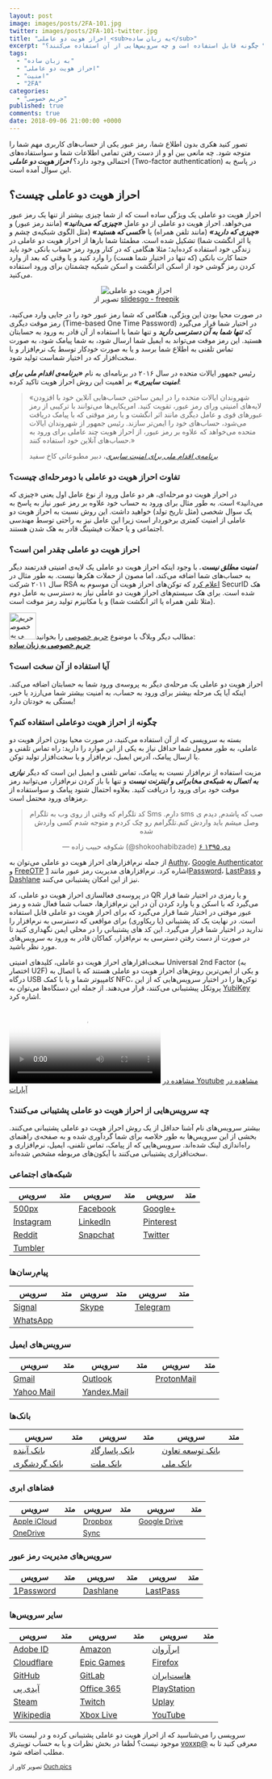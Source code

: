 ```yaml
---
layout: post
image: images/posts/2FA-101.jpg
twitter: images/posts/2FA-101-twitter.jpg
title: "احراز هویت دو عاملی <sub>به زبان ساده</sub>"
excerpt: "احراز هویت دو عاملی چیست و چگونه به امنیت حساب‌های شما کمک می‌کند؟ چگونه قابل استفاده است و چه سرویس‌هایی از آن استفاده می‌کنند؟"
tags:
  - "به زبان ساده"
  - "احراز هویت دو عاملی"
  - "امنیت"
  - "2FA"
categories:
  - "حریم خصوصی"
published: true
comments: true
date: 2018-09-06 21:00:00 +0000
---
```


تصور کنید هکری بدون اطلاع شما، رمز عبور یکی از حساب‌های کاربری مهم شما را متوجه شود. چه مانعی بین او و از دست رفتن تمامی اطلاعات شما و سواستفاده‌های احتمالی وجود دارد؟ **_احراز هویت دو عاملی_** (Two-factor authentication) در پاسخ به این سوال آمده است.

## احراز هویت دو عاملی چیست؟

احراز هویت دو عاملی یک ویژگی ساده است که از شما چیزی بیشتر از تنها یک رمز عبور می‌خواهد. احراز هویت دو عاملی از دو عاملِ **_«چیزی که می‌دانید»_** (مانند رمز عبور) و **_«چیزی که دارید»_** (مانند تلفن همراه) یا **_«کسی که هستید»_** (مثل الگوی شبکیه‌ی چشم و یا اثر انگشت شما) تشکیل شده است. مطمئنا شما بارها از احراز هویت دو عاملی در زندگی خود استفاده کرده‌اید؛ مثلا هنگامی که در کنار ورود رمز حساب بانکی خود باید حتما کارت بانکی (که تنها در اختیار شما هست) را وارد کنید و یا وقتی که بعد از وارد کردن رمز گوشی خود از اسکن اثرانگشت و اسکن شبکیه چشمتان برای ورود استفاده می‌کنید.

<center><figure class="figure">
  <img src="https://typo.ir/images/posts/2FA-illustration.png" class="figure-img img-fluid rounded" alt="احراز هویت دو عاملی">
  <figcaption class="figure-caption text-center">تصویر از <a href="https://www.freepik.com/free-photos-vectors/card" title="freepik" rel="nofollow" target="_blank">slidesgo - freepik</a></figcaption>
</figure></center>

در صورت محیا بودن این ویژگی، هنگامی که شما رمز عبور خود را در جایی وارد می‌کنید، رمز موقت دیگری (Time-based One Time Password) در اختیار شما قرار می‌گیرد که **_تنها شما به آن دسترسی دارید_** و تنها شما با استفاده از آن قادر به ورود به حسابتان هستید. این رمز موقت می‌تواند به ایمیل شما ارسال شود، به شما پیامک شود، به صورت تماس تلفنی به اطلاع شما برسد و یا به صورت خودکار توسط یک نرم‌افزار و یا سخت‌افزار که در اختیار شماست تولید شود.

رئیس جمهور ایالات متحده در سال ۲۰۱۶ در برنامه‌ای به نام **_«برنامه‌ی اقدام ملی برای امنیت سایبری»_** بر اهمیت این روش احراز هویت تاکید کرده:

<blockquote class="blockquote">
  <p class="mb-0">«شهروندان ایالات متحده را در ایمن ساختن حساب‌هایی آنلاین خود با افزودن لایه‌های امنیتی ورای رمز عبور، تقویت کنید. امریکایی‌ها می‌توانند با ترکیبی از رمز عبورهای قوی و عامل دیگری مانند اثر انگشت و یا رمز موقتی که با پیامک دریافت می‌شود، حساب‌های خود را ایمن‌تر سازند. رئیس جمهور از شهروندان ایالات متحده می‌خواهد که علاوه بر رمز عبور، از  احراز هویت چند عاملی برای ورود به حساب‌های آنلاین خود استفاده کنند.»</p>
  <footer class="blockquote-footer"><cite title="Source Title"><a href="https://obamawhitehouse.archives.gov/the-press-office/2016/02/09/fact-sheet-cybersecurity-national-action-plan" title="Cybersecurity National Action Plan" rel="nofollow" target="_blank">برنامه‌ی اقدام ملی برای امنیت سایبری</a></cite>، دبیر مطبوعاتی کاخ سفید</footer>
</blockquote>

### تفاوت احراز هویت دو عاملی با دومرحله‌ای چیست؟

در احراز هویت دو مرحله‌ای، هر دو عامل ورود از نوع عامل اول یعنی «چیزی که می‌دانید» است. به طور مثال برای ورود به حساب خود علاوه بر رمز عبور نیاز به پاسخ به یک سوال شخصی (مثل تاریخ تولد) خواهید داشت. این روش نسبت به احراز هویت دو عاملی از امنیت کمتری برخوردار است زیرا این عامل نیز به راحتی توسط مهندسی اجتماعی و یا حملات فیشینگ قادر به هک شدن هستند.

### احراز هویت دو عاملی چقدر امن است؟

**_امنیت مطلق نیست._** با وجود اینکه احراز هویت دو عاملی یک لایه‌ی امنیتی قدرتمند دیگر به حساب‌های شما اضافه می‌کند، اما مصون از حملات هکرها نیست. به طور مثال در سال ۲۰۱۱ شرکت RSA <a href="https://web.archive.org/web/20110515010015/http://www.rsa.com/node.aspx?id=3872" title="Open Letter to RSA Customers" rel="nofollow" target="_blank">اعلام کرد</a> که توکن‌های احراز هویت آن موسوم به SecurID هک شده است. برای هک سیستم‌های احراز هویت دو عاملی نیاز به دسترسی به عامل دوم (مثلا تلفن همراه یا اثر انگشت شما) و یا مکانیزم تولید رمز موقت است.

<div class="alert alert-secondary" role="alert"> <a href="https://typo.ir/privacy-101/" title="حریم خصوصی به زبان ساده" target="_blank" class="alert-link"><img src="https://typo.ir/images/posts/privacy-101.jpg" alt="حریم خصوصی به زبان ساده" style="width: 53px !important;height: 53px !important;" class="rounded float-right ml-3 mt-1"></a>مطالب دیگر وبلاگ با موضوع <a class="alert-link" href="https://typo.ir/categories#%D8%AD%D8%B1%DB%8C%D9%85%20%D8%AE%D8%B5%D9%88%D8%B5%DB%8C" title="حریم خصوصی" target="_blank">حریم خصوصی</a> را بخوانید:<br><strong><a href="https://typo.ir/privacy-101/" title="حریم خصوصی به زبان ساده" target="_blank" class="alert-link">حریم خصوصی به زبان ساده</a></strong> </div>

### آیا استفاده از آن سخت است؟

احراز هویت دو عاملی یک مرحله‌ی دیگر به پروسه‌ی ورود شما به حسابتان اضافه می‌کند. اینکه آیا یک مرحله بیشتر برای ورود به حساب، به امنیت بیشتر شما می‌ارزد یا خیر، بستگی به خودتان دارد!

### چگونه از احراز هویت دوعاملی استفاده کنم؟

بسته به سرویسی که از آن استفاده می‌کنید، در صورت محیا بودن احراز هویت دو عاملی، به طور معمول شما حداقل نیاز به یکی از این موارد را دارید: راه تماس تلفنی و یا ارسال پیامک، آدرس ایمیل، نرم‌افزار و یا سخت‌افزار تولید توکن.

مزیت استفاده از نرم‌افزار نسبت به پیامک، تماس تلفنی و ایمیل این است که دیگر **_نیازی به اتصال به شبکه‌ی مخابراتی و اینترنت نیست_** و تنها با باز کردن نرم‌افزار، می‌توانید رمز موقت خود برای ورود را دریافت کنید. بعلاوه احتمال شنود پیامک و سواستفاده از رمز‌های ورود محتمل است.

<center><blockquote class="twitter-tweet" data-lang="fa" data-dnt="true" data-link-color="#4ECDC4"><p lang="fa" dir="rtl">صب که پاشدم, دیدم ی sms دارم. Sms کد تلگرام که وقتی از روی وب به تلگرام وصل میشم باید واردش کنم.تلگرامم رو چک کردم و متوجه شدم کسی واردش شده</p>&mdash; شکوفه حبیب زاده (@shokoohabibzade) <a href="https://twitter.com/shokoohabibzade/status/813272340280856576?ref_src=twsrc%5Etfw">۶ دی ۱۳۹۵</a></blockquote> <script async src="https://platform.twitter.com/widgets.js" charset="utf-8"></script></center>

از جمله نرم‌افزارهای احراز هویت دو عاملی می‌توان به <a href="https://authy.com" title="Authy Two-factor Authentication (2FA) App & Guides" rel="nofollow" target="_blank">Authy</a>، <a href="https://support.google.com/accounts/answer/1066447?co=GENIE.Platform%3DAndroid&hl=en" title="Install Google Authenticator" rel="nofollow" target="_blank">Google Authenticator</a> و <a href="https://freeotp.github.io" title="FreeOTP" rel="nofollow" target="_blank">FreeOTP</a> اشاره کرد. نرم‌افزارهای مدیریت رمز عبور مانند <a href="https://1password.com" title="1Password" rel="nofollow" target="_blank">1Password</a>، <a href="https://lastpass.com/auth/" title="LastPass Authenticator" rel="nofollow" target="_blank">LastPass</a> و <a href="https://www.dashlane.com" title="Dashlane" rel="nofollow" target="_blank">Dashlane</a> نیز از این امکان پشتیبانی می‌کنند.

در پروسه‌ی فعالسازی احراز هویت دو عاملی، کد QR و یا رمزی در اختیار شما قرار می‌گیرد که با اسکن و یا وارد کردن آن در این نرم‌افزارها، حساب شما فعال شده و رمز عبور موقتی در اختیار شما قرار می‌گیرد که برای احراز هویت دو عاملی قابل استفاده است. در نهایت یک کد پشتیبانی (یا ریکاوری) برای مواقعی که دسترسی به نرم‌افزار را ندارید در اختیار شما قرار می‌گیرد. این کد های پشتیبانی را در محلی ایمن نگهداری کنید تا در صورت از دست رفتن دسترسی به نرم‌افزار، کماکان قادر به ورود به سرویس‌های مورد نظر باشید.

سخت‌افزارهای احراز هویت دو عاملی، کلیدهای امنیتی Universal 2nd Factor (به اختصار U2F) و یکی از ایمن‌ترین روش‌های احراز هویت دو عاملی هستند که با اتصال به درگاه USB کامپیوتر شما و یا با کمک NFC، توکن‌ها را در اختیار سرویس‌هایی که از این پروتکل پیشتیبانی می‌کنند، قرار می‌دهند. از جمله این دستگاه‌ها می‌توان به <a href="https://www.yubico.com" title="YubiKey Strong Two Factor Authentication" rel="nofollow" target="_blank">YubiKey</a> اشاره کرد.

<video class="embed-responsive embed-responsive-16by9" controls poster="https://raw.githubusercontent.com/typofile/localb1/982d84815763597a0ba0982fe24d7b19/2fa-cover.jpg">
    <source src="https://raw.githubusercontent.com/typofile/localb1/a35e9c68b331633c6fe292a1634dc984/2FA-Apple.mp4" type="video/mp4">
    <source src="https://raw.githubusercontent.com/typofile/localb1/8c7ae691d54c8d0cb3041b8f08a2cc11/2FA-Apple.ogg" type="video/ogg">
    <source src="https://raw.githubusercontent.com/typofile/localb1/59ea2dcff2d8f5b434e795e40edff7e5/2FA-Apple.webm" type="video/webm">
</video>
<i class="fas fa-play" style="color:#ea1d5d;"></i> <a href="https://www.youtube.com/watch?v=h8VsNGvTvbk" title="احراز هویت دو عاملی و Apple ID" rel="nofollow" target="_blank">مشاهده در Youtube</a>
<i class="fas fa-play" style="color:#ea1d5d;"></i> <a href="https://www.aparat.com/v/OmAP8" title="احراز هویت دو عاملی و Apple ID" rel="nofollow" target="_blank">مشاهده در آپارات</a>

<script type="application/ld+json">{
  "@context": "https://schema.org",
  "@type": "VideoObject",
  "name": "احراز هویت دو عاملی اپل",
  "description": "احراز هویت دو عاملی یا Two-factor authentication چیست؟ و چگونه می‌توان برای Apple ID فعال کرد؟",
  "thumbnailUrl": [
  "https://raw.githubusercontent.com/typofile/localb1/982d84815763597a0ba0982fe24d7b19/2fa-cover.jpg"
   ],
  "uploadDate": "2018-06-09T00:00:00+00:00",
  "duration": "PT40S",
  "contentUrl": "https://raw.githubusercontent.com/typofile/localb1/a35e9c68b331633c6fe292a1634dc984/2FA-Apple.mp4"
}</script>

### چه سرویس‌هایی از احراز هویت دو عاملی پشتیبانی می‌کنند؟

بیشتر سرویس‌های نام آشنا حداقل از یک روش احراز هویت دو عاملی پشتیبانی می‌کنند. بخشی از این سرویس‌ها به طور خلاصه برای شما گردآوری شده و به صفحه‌ی راهنمای راه‌اندازی لینک شده‌اند. سرویس‌هایی که از <i class="fas fa-comment-alt"></i> پیامک، <i class="fas fa-phone-square"></i> تماس تلفنی، <i class="fas fa-envelope-square"></i> ایمیل، <i class="fas fa-qrcode"></i> نرم‌افزاری و <i class="fas fa-save"></i> سخت‌افزاری پشتیبانی می‌کنند با آیکون‌های مربوطه مشخص شده‌اند.

### شبکه‌های اجتماعی

<div class="table-responsive">
<table class="table table-sm">
  <thead>
    <tr>
      <th scope="col">سرویس</th>
      <th scope="col">متد</th>
      <th scope="col">سرویس</th>
      <th scope="col">متد</th>
      <th scope="col">سرویس</th>
      <th scope="col">متد</th>
    </tr>
  </thead>
  <tbody>
    <tr>
      <td><a href="https://support.500px.com/hc/en-us/articles/205115877-How-do-I-setup-Two-Factor-Authentication" title="500px Two Factor Authentication" rel="nofollow" target="_blank">500px</a></td>
      <td><i class="fas fa-comment-alt"></i> <i class="fas fa-qrcode"></i></td>
      <td><a href="https://www.facebook.com/help/148233965247823" title="Facebook Two Factor Authentication" rel="nofollow" target="_blank">Facebook</a></td>
      <td><i class="fas fa-comment-alt"></i> <i class="fas fa-qrcode"></i> <i class="fas fa-save"></i></td>
      <td><a href="https://www.google.com/intl/en-US/landing/2step/features.html" title="Google 2-step verification" rel="nofollow" target="_blank">Google+</a></td>
      <td><i class="fas fa-comment-alt"></i> <i class="fas fa-phone-square"></i> <i class="fas fa-qrcode"></i> <i class="fas fa-save"></i></td>
    </tr>
    <tr>
      <td><a href="https://help.instagram.com/566810106808145" title="Instagram two-step verification" rel="nofollow" target="_blank">Instagram</a></td>
    <td><i class="fas fa-comment-alt"></i> <i class="fas fa-qrcode"></i></td>
    <td><a href="https://www.linkedin.com/help/linkedin/answer/544" title="LinkedIn two-step verification" rel="nofollow" target="_blank">LinkedIn</a></td>
    <td><i class="fas fa-comment-alt"></i></td>
    <td><a href="https://help.pinterest.com/en/articles/two-factor-authentication" title="Pinterest 2FA" rel="nofollow" target="_blank">Pinterest</a></td>
    <td><i class="fas fa-comment-alt"></i> <i class="fas fa-qrcode"></i></td>
    </tr>
    <tr>
      <td><a href="https://www.reddithelp.com/en/categories/using-reddit/your-reddit-account/how-set-two-factor-authentication" title="Reddit two-step verification" rel="nofollow" target="_blank">Reddit</a></td>
    <td><i class="fas fa-qrcode"></i></td>
    <td><a href="https://support.snapchat.com/en-US/article/enable-login-verification" title="Snapchat two-step verification" rel="nofollow" target="_blank">Snapchat</a></td>
    <td><i class="fas fa-comment-alt"></i> <i class="fas fa-qrcode"></i></td>
    <td><a href="https://help.twitter.com/en/managing-your-account/two-factor-authentication" title="Twitter two-step verification" rel="nofollow" target="_blank">Twitter</a></td>
    <td><i class="fas fa-comment-alt"></i> <i class="fas fa-qrcode"></i> <i class="fas fa-save"></i></td>
    </tr>
    <tr>
    <td><a href="https://tumblr.zendesk.com/hc/en-us/articles/226270148-Two-factor-authentication" title="Tumbler two-step verification" rel="nofollow" target="_blank">Tumbler</a></td>
    <td><i class="fas fa-comment-alt"></i> <i class="fas fa-qrcode"></i></td>
    <td></td><td></td><td></td><td></td>
  </tr>
  </tbody>
</table>
</div>

### پیام‌رسان‌ها

<div class="table-responsive">
<table class="table table-sm">
  <thead>
    <tr>
      <th scope="col">سرویس</th>
      <th scope="col">متد</th>
      <th scope="col">سرویس</th>
      <th scope="col">متد</th>
      <th scope="col">سرویس</th>
      <th scope="col">متد</th>
    </tr>
  </thead>
  <tbody>
    <tr>
      <td><a href="https://support.signal.org/hc/en-us/articles/360007059792" title="Signal Registration Lock" rel="nofollow" target="_blank">Signal</a></td>
      <td><i class="fas fa-comment-alt"></i> <i class="fas fa-phone-square"></i></td>
      <td><a href="https://support.microsoft.com/en-us/help/12408/microsoft-account-about-two-step-verification" title="Skype two-step verification" rel="nofollow" target="_blank">Skype</a></td>
      <td><i class="fas fa-comment-alt"></i> <i class="fas fa-envelope-square"></i> <i class="fas fa-qrcode"></i></td>
      <td><a href="https://telegram.org/blog/sessions-and-2-step-verification" title="Telegram 2-step verification" rel="nofollow" target="_blank">Telegram</a></td>
      <td><i class="fas fa-comment-alt"></i> <i class="fas fa-phone-square"></i></td>
    </tr>
    <tr>
      <td><a href="https://faq.whatsapp.com/en/general/26000021" title="WhatsApp 2-step verification" rel="nofollow" target="_blank">WhatsApp</a></td>
      <td><i class="fas fa-comment-alt"></i> <i class="fas fa-phone-square"></i></td>
      <td></td>
      <td></td>
      <td></td>
      <td></td>
    </tr>
  </tbody>
</table>
</div>

### سرویس‌های ایمیل

<div class="table-responsive">
<table class="table table-sm">
  <thead>
    <tr>
      <th scope="col">سرویس</th>
      <th scope="col">متد</th>
      <th scope="col">سرویس</th>
      <th scope="col">متد</th>
      <th scope="col">سرویس</th>
      <th scope="col">متد</th>
    </tr>
  </thead>
  <tbody>
    <tr>
      <td><a href="https://www.google.com/intl/en-US/landing/2step/features.html" title="Gmail two-step verification" rel="nofollow" target="_blank">Gmail</a></td>
      <td><i class="fas fa-comment-alt"></i> <i class="fas fa-phone-square"></i> <i class="fas fa-qrcode"></i> <i class="fas fa-save"></i></td>
      <td><a href="https://support.microsoft.com/en-us/help/12408/microsoft-account-about-two-step-verification" title="Outlook two-step verification" rel="nofollow" target="_blank">Outlook</a></td>
      <td><i class="fas fa-comment-alt"></i> <i class="fas fa-qrcode"></i></td>
      <td><a href="https://protonmail.com/support/knowledge-base/two-factor-authentication/" title="ProtonMail two-step verification" rel="nofollow" target="_blank">ProtonMail</a></td>
      <td style="text-align: center !important;"><i class="fas fa-qrcode"></i></td>
    </tr>
    <tr>
      <td><a href="https://help.yahoo.com/kb/SLN5013.html" title="Yahoo Mail two-step verification" rel="nofollow" target="_blank">Yahoo Mail</a></td>
      <td><i class="fas fa-comment-alt"></i> <i class="fas fa-phone-square"></i></td>
      <td><a href="https://yandex.com/support/passport/authorization/twofa-on.html" title="Yandex.Mail two-step verification" rel="nofollow" target="_blank">Yandex.Mail</a></td>
      <td><i class="fas fa-qrcode"></i></td>
      <td></td>
      <td></td>
    </tr>
  </tbody>
</table>
</div>

### بانک‌ها

<div class="table-responsive">
<table class="table table-sm">
  <thead>
    <tr>
      <th scope="col">سرویس</th>
      <th scope="col">متد</th>
      <th scope="col">سرویس</th>
      <th scope="col">متد</th>
      <th scope="col">سرویس</th>
      <th scope="col">متد</th>
    </tr>
  </thead>
  <tbody>
    <tr>
      <td><a href="https://www.abplus.ir" rel="nofollow" target="_blank" title="بانک آینده">بانک آینده</a></td>
      <td><i class="fas fa-comment-alt"></i> <i class="fas fa-envelope-square"></i></td>
      <td><a href="https://ib.bpi.ir/InfoForms/PasargadResponsive_970529/LoginGuide.aspx" rel="nofollow" target="_blank" title="Pasargad two-step verification">بانک پاسارگاد</a></td>
      <td><i class="fas fa-comment-alt"></i></td>
      <td><a href="https://modern.ttbank.ir" rel="nofollow" target="_blank" title="ttbank two-step verification">بانک توسعه تعاون</a></td>
      <td><i class="fas fa-comment-alt"></i></td>
    </tr>
    <tr>
      <td><a href="https://ibank.tourism-bank.com/Login.aspx" rel="nofollow" target="_blank" title="Tourism Bank two-step verification">بانک گردشگری</a></td>
      <td><i class="fas fa-comment-alt"></i> <i class="fas fa-qrcode"></i></td>
      <td><a href="https://www.bankmellat.ir/default.aspx" rel="nofollow" target="_blank" title="Mellat Bank">بانک ملت</a></td>
      <td><i class="fas fa-comment-alt"></i></td>
      <td><a href="https://bmi.ir/landing/bam" rel="nofollow" target="_blank" title="Melli Bank two-step verification">بانک ملی</a></td>
      <td><i class="fas fa-comment-alt"></i> <i class="fas fa-qrcode"></i></td>
    </tr>
  </tbody>
</table>
</div>

### فضاهای ابری

<div class="table-responsive">
<table class="table table-sm">
  <thead>
    <tr>
      <th scope="col">سرویس</th>
      <th scope="col">متد</th>
      <th scope="col">سرویس</th>
      <th scope="col">متد</th>
      <th scope="col">سرویس</th>
      <th scope="col">متد</th>
    </tr>
  </thead>
  <tbody style="font-size: 90%;">
    <tr>
      <td><a href="https://support.apple.com/en-us/HT204152" title="Apple iCloud two-step verification" rel="nofollow" target="_blank">Apple iCloud</a></td>
      <td><i class="fas fa-comment-alt"></i> <i class="fas fa-qrcode"></i></td>
      <td><a href="https://www.dropbox.com/en/help/security/enable-two-step-verification?_locale_specific=en" title="Dropbox two-step verification" rel="nofollow" target="_blank">Dropbox</a></td>
      <td><i class="fas fa-comment-alt"></i> <i class="fas fa-qrcode"></i> <i class="fas fa-save"></i></td>
      <td><a href="https://www.google.com/intl/en-US/landing/2step/features.html" title="Google Drive" rel="nofollow" target="_blank">Google Drive</a></td>
      <td><i class="fas fa-comment-alt"></i> <i class="fas fa-phone-square"></i> <i class="fas fa-qrcode"></i> <i class="fas fa-save"></i></td>
    </tr>
    <tr>
      <td><a href="https://support.microsoft.com/en-us/help/12408/microsoft-account-about-two-step-verification" title="OneDrive" rel="nofollow" target="_blank">OneDrive</a></td>
      <td><i class="fas fa-comment-alt"></i> <i class="fas fa-qrcode"></i></td>
      <td><a href="https://www.sync.com/help/how-do-i-setup-two-factor-authentication/" title="Sync two-step verification" rel="nofollow" target="_blank">Sync</a></td>
      <td><i class="fas fa-envelope-square"></i> <i class="fas fa-qrcode"></i></td>
      <td></td>
      <td></td>
    </tr>
  </tbody>
</table>
</div>

### سرویس‌های مدیریت رمز عبور

<div class="table-responsive">
<table class="table table-sm">
  <thead>
    <tr>
      <th scope="col">سرویس</th>
      <th scope="col">متد</th>
      <th scope="col">سرویس</th>
      <th scope="col">متد</th>
      <th scope="col">سرویس</th>
      <th scope="col">متد</th>
    </tr>
  </thead>
  <tbody>
    <tr>
      <td><a href="https://support.1password.com/two-factor-authentication/" title="1Password two-step verification" rel="nofollow" target="_blank">1Password</a></td>
      <td><i class="fas fa-qrcode"></i></td>
      <td><a href="https://support.dashlane.com/hc/en-us/articles/202625042-Protect-your-account-using-Two-Factor-Authentication" title="Dashlane two-step verification" rel="nofollow" target="_blank">Dashlane</a></td>
      <td><i class="fas fa-qrcode"></i> <i class="fas fa-save"></i></td>
      <td><a href="https://support.logmeininc.com/lastpass/help/manage-trusted-devices-for-multifactor-authentication-lp030010" title="LastPass two-step verification" rel="nofollow" target="_blank">LastPass</a></td>
      <td><i class="fas fa-qrcode"></i> <i class="fas fa-save"></i></td>
    </tr>
  </tbody>
</table>
</div>

### سایر سرویس‌ها

<div class="table-responsive">
<table class="table table-sm">
  <thead>
    <tr>
      <th scope="col">سرویس</th>
      <th scope="col">متد</th>
      <th scope="col">سرویس</th>
      <th scope="col">متد</th>
      <th scope="col">سرویس</th>
      <th scope="col">متد</th>
    </tr>
  </thead>
  <tbody>
    <tr>
      <td><a href="https://helpx.adobe.com/manage-account.html#2-step-verification" title="Adobe ID two-step verification" rel="nofollow" target="_blank">Adobe ID</a></td>
      <td><i class="fas fa-comment-alt"></i> <i class="fas fa-envelope-square"></i> <i class="fas fa-qrcode"></i></td>
      <td><a href="https://www.amazon.com/gp/help/customer/display.html?nodeId=201596330" title="Amazon two-step verification" rel="nofollow" target="_blank">Amazon</a></td>
      <td><i class="fas fa-comment-alt"></i> <i class="fas fa-qrcode"></i></td>
      <td><a href="https://www.arvancloud.com/fa/" rel="nofollow" target="_blank" title="ابرآروان">ابرآروان</a></td>
      <td><i class="fas fa-envelope-square"></i></td>
    </tr>
    <tr>
      <td><a href="https://support.cloudflare.com/hc/en-us/articles/200167866-How-do-I-set-up-two-factor-authentication" title="Cloudflare two-step verification" rel="nofollow" target="_blank">Cloudflare</a></td>
      <td><i class="fas fa-qrcode"></i></td>
      <td><a href="https://epicgames.helpshift.com/a/epic-accounts/?s=epic-accounts&f=what-is-two-factor-authentication-2fa-and-how-do-i-opt-in" rel="nofollow" target="_blank" title="Epic Games two-step verification">Epic Games</a></td>
      <td><i class="fas fa-envelope-square"></i> <i class="fas fa-qrcode"></i></td>
      <td><a href="https://support.mozilla.org/en-US/kb/secure-firefox-account-two-step-authentication" title="Firefox two-step verification" rel="nofollow" target="_blank">Firefox</a></td>
      <td><i class="fas fa-qrcode"></i></td>
    </tr>
    <tr>
      <td><a href="https://help.github.com/articles/about-two-factor-authentication/" title="Github two-step verification" rel="nofollow" target="_blank">GitHub</a></td>
      <td><i class="fas fa-comment-alt"></i> <i class="fas fa-qrcode"></i> <i class="fas fa-save"></i></td>
      <td><a href="https://docs.gitlab.com/ee/user/profile/account/two_factor_authentication.html" rel="nofollow" target="_blank" title="Gitlab two-step verification">GitLab</a></td>
      <td><i class="fas fa-qrcode"></i> <i class="fas fa-save"></i></td>
      <td><a href="https://hostiran.net/clientarea.php?action=security" title="Hostiran two-step verification" rel="nofollow" target="_blank">هاست‌ایران</a></td>
      <td><i class="fas fa-comment-alt"></i></td>
    </tr>
    <tr>
      <td><a href="https://idpay.ir" title="IDPay two-step verification" rel="nofollow" target="_blank">آیدی پی</a></td>
      <td><i class="fas fa-comment-alt"></i></td>
      <td><a href="https://support.office.com/en-us/article/set-up-multi-factor-authentication-for-office-365-users-8f0454b2-f51a-4d9c-bcde-2c48e41621c6?ui=en-US&rs=en-US&ad=US" rel="nofollow" target="_blank" title="Office 365 two-step verification">Office 365</a></td>
      <td><i class="fas fa-comment-alt"></i> <i class="fas fa-phone-square"></i> <i class="fas fa-qrcode"></i></td>
      <td><a href="https://www.playstation.com/en-us/account-security/2-step-verification/" title="Playstation two-step verification" rel="nofollow" target="_blank">PlayStation</a></td>
      <td><i class="fas fa-comment-alt"></i></td>
    </tr>
    <tr>
      <td><a href="https://support.steampowered.com/kb_article.php?ref=8625-WRAH-9030" rel="nofollow" target="_blank" title="Steam Guard">Steam</a></td>
      <td><i class="fas fa-envelope-square"></i> <i class="fas fa-qrcode"></i></td>
      <td><a href="https://blog.twitch.tv/two-factor-authentication-now-available-on-your-twitch-account-b03300862ba7" rel="nofollow" target="_blank" title="Twitch two-step verification">Twitch</a></td>
      <td><i class="fas fa-comment-alt"></i> <i class="fas fa-qrcode"></i></td>
      <td><a href="https://support.ubi.com/en-GB/Faqs/000025170/Secure-your-account-with-2-Step-Verification" title="Uplay two-step verification" rel="nofollow" target="_blank">Uplay</a></td>
      <td><i class="fas fa-qrcode"></i></td>
    </tr>
    <tr>
      <td><a href="https://meta.wikimedia.org/wiki/Help:Two-factor_authentication" title="Wikipedia two-step verification" rel="nofollow" target="_blank">Wikipedia</a></td>
      <td><i class="fas fa-qrcode"></i></td>
      <td><a href="https://support.microsoft.com/en-us/help/12408/microsoft-account-about-two-step-verification" title="Xbox Live two-step verification" rel="nofollow" target="_blank">Xbox Live</a></td>
      <td><i class="fas fa-comment-alt"></i> <i class="fas fa-envelope-square"></i> <i class="fas fa-qrcode"></i></td>
      <td><a href="https://www.google.com/intl/en-US/landing/2step/features.html" title="Youtube two-step verification" rel="nofollow" target="_blank">YouTube</a></td>
      <td><i class="fas fa-comment-alt"></i> <i class="fas fa-phone-square"></i> <i class="fas fa-qrcode"></i> <i class="fas fa-save"></i></td>
    </tr>
  </tbody>
</table>
</div>

سرویسی را می‌شناسید که از احراز هویت دو عاملی پشتیبانی کرده و در لیست بالا موجود نیست؟ لطفا در بخش نظرات و یا به حساب توییتری <a href="https://twitter.com/voxxp" title="Vox Twitter Account" rel="nofollow" target="_blank">voxxp@</a> معرفی کنید تا به مطلب اضافه شود.

<small>تصویر کاور از <a href="https://icons8.com" title="Ouch.pics" rel="nofollow" target="_blank">Ouch.pics</a></small>

<script type="application/ld+json">
{
  "@context": "https://schema.org",
  "@type": "FAQPage",
  "mainEntity": [{
    "@type": "Question",
    "name": "احراز هویت دو عاملی چیست؟",
    "acceptedAnswer": {
      "@type": "Answer",
      "text": "<p>احراز هویت دو عاملی یک ویژگی ساده است که از شما چیزی بیشتر از تنها یک رمز عبور می‌خواهد. احراز هویت دو عاملی از دو عاملِ <b>«چیزی که می‌دانید»</b> (مانند رمز عبور) و <b>«چیزی که دارید»</b> (مانند تلفن همراه) یا <b>«کسی که هستید»</b> (مثل الگوی شبکیه‌ی چشم و یا اثر انگشت شما) تشکیل شده است. در صورت محیا بودن این ویژگی، هنگامی که شما رمز عبور خود را در جایی وارد می‌کنید، رمز موقت دیگری (Time-based One Time Password) در اختیار شما قرار می‌گیرد که <b>تنها شما به آن دسترسی دارید</b> و تنها شما با استفاده از آن قادر به ورود به حسابتان هستید. این رمز موقت می‌تواند به ایمیل شما ارسال شود، به شما پیامک شود، به صورت تماس تلفنی به اطلاع شما برسد و یا به صورت خودکار توسط یک نرم‌افزار و یا سخت‌افزار که در اختیار شماست تولید شود.</p>"
    }
  }, {
    "@type": "Question",
    "name": "تفاوت احراز هویت دو عاملی با دومرحله‌ای چیست؟",
    "acceptedAnswer": {
      "@type": "Answer",
      "text": "<p>در احراز هویت دو مرحله‌ای، هر دو عامل ورود از نوع عامل اول یعنی «چیزی که می‌دانید» است. به طور مثال برای ورود به حساب خود علاوه بر رمز عبور نیاز به پاسخ به یک سوال شخصی (مثل تاریخ تولد) خواهید داشت. این روش نسبت به احراز هویت دو عاملی از امنیت کمتری برخوردار است زیرا این عامل نیز به راحتی توسط مهندسی اجتماعی و یا حملات فیشینگ قادر به هک شدن هستند.</p>"
    }
  }, {
    "@type": "Question",
    "name": "احراز هویت دو عاملی چقدر امن است؟",
    "acceptedAnswer": {
      "@type": "Answer",
  "text": "<p><b>امنیت مطلق نیست.</b> با وجود اینکه احراز هویت دو عاملی یک لایه‌ی امنیتی قدرتمند دیگر به حساب‌های شما اضافه می‌کند، اما مصون از حملات هکرها نیست. برای هک سیستم‌های احراز هویت دو عاملی نیاز به دسترسی به عامل دوم (مثلا تلفن همراه یا اثر انگشت شما) و یا مکانیزم تولید رمز موقت است.</p>"
    }
  }, {
    "@type": "Question",
    "name": "آیا استفاده از احراز هویت دو عاملی سخت است؟",
    "acceptedAnswer": {
      "@type": "Answer",
      "text": "<p>احراز هویت دو عاملی یک مرحله‌ی دیگر به پروسه‌ی ورود شما به حسابتان اضافه می‌کند. اینکه آیا یک مرحله بیشتر برای ورود به حساب، به امنیت بیشتر شما می‌ارزد یا خیر، بستگی به خودتان دارد!</p>"
    }
  }, {
    "@type": "Question",
    "name": "چگونه از احراز هویت دوعاملی استفاده کنم؟",
    "acceptedAnswer": {
      "@type": "Answer",
      "text":"<p>از جمله نرم‌افزارهای احراز هویت دو عاملی می‌توان به Authy، Google Authenticator و FreeOTP اشاره کرد. نرم‌افزارهای مدیریت رمز عبور مانند 1Password، LastPass و Dashlane نیز از این امکان پشتیبانی می‌کنند.</p>"}
    }]
  }
</script>

